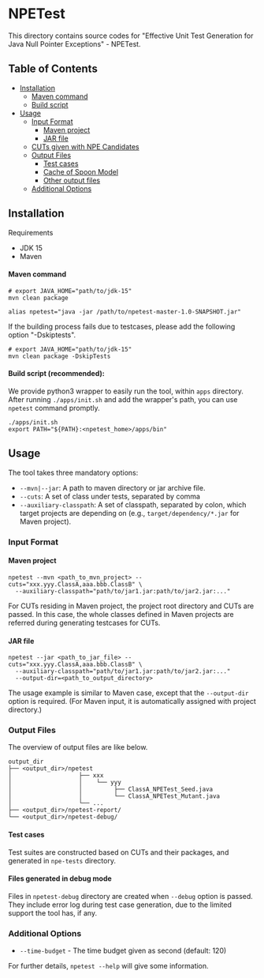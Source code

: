 # NPETest

This directory contains source codes for "Effective Unit Test Generation for Java Null Pointer Exceptions" - NPETest.

## Table of Contents
- [Installation](#installation)
    * [Maven command](#maven-command)
    * [Build script](#build-script-recommended)
- [Usage](#usage)
    * [Input Format](#input-format)
        + [Maven project](#maven-project)
        + [JAR file](#jar-file)
    * [CUTs given with NPE Candidates](#cuts-given-with-npe-candidates)
    * [Output Files](#output-files)
        + [Test cases](#test-cases)
        + [Cache of Spoon Model](#cache-of-spoon-model)
        + [Other output files](#other-output-files)
    + [Additional Options](#additional-options)
## Installation
Requirements
- JDK 15
- Maven

#### Maven command
```shell
# export JAVA_HOME="path/to/jdk-15"
mvn clean package

alias npetest="java -jar /path/to/npetest-master-1.0-SNAPSHOT.jar"
```

If the building process fails due to testcases, please add the following option "-Dskiptests".

```
# export JAVA_HOME="path/to/jdk-15"
mvn clean package -DskipTests
```

#### Build script (recommended):
We provide python3 wrapper to easily run the tool, within `apps` directory.
After running `./apps/init.sh` and add the wrapper's path, you can use `npetest` command promptly. 
```shell
./apps/init.sh
export PATH="${PATH}:<npetest_home>/apps/bin"
```

## Usage

The tool takes three mandatory options:
- `--mvn|--jar`: A path to maven directory or jar archive file.  
- `--cuts`: A set of class under tests, separated by comma
- `--auxiliary-classpath`: A set of classpath, separated by colon, which target projects are depending on (e.g., `target/dependency/*.jar` for Maven project).
 
### Input Format
#### Maven project
```shell
npetest --mvn <path_to_mvn_project> --cuts="xxx.yyy.ClassA,aaa.bbb.ClassB" \
  --auxiliary-classpath="path/to/jar1.jar:path/to/jar2.jar:..."
```
For CUTs residing in Maven project, the project root directory and CUTs are passed.
In this case, the whole classes defined in Maven projects are referred during generating
testcases for CUTs.

#### JAR file
```shell
npetest --jar <path_to_jar_file> --cuts="xxx.yyy.ClassA,aaa.bbb.ClassB" \
  --auxiliary-classpath="path/to/jar1.jar:path/to/jar2.jar:..."
  --output-dir=<path_to_output_directory>
```
The usage example is similar to Maven case, except that the `--output-dir` option is required.
(For Maven input, it is automatically assigned with project directory.)

### Output Files
The overview of output files are like below. 
```text
output_dir
├── <output_dir>/npetest
│                   ├── xxx
│                   │    └── yyy
│                   │         ├── ClassA_NPETest_Seed.java
│                   │         └── ClassA_NPETest_Mutant.java
│                   └── ...
├── <output_dir>/npetest-report/
└── <output_dir>/npetest-debug/
```

#### Test cases
Test suites are constructed based on CUTs and their packages, and generated in `npe-tests`
directory. 

#### Files generated in debug mode
Files in `npetest-debug` directory are created when `--debug` option is passed.
They include error log during test case generation, due to the limited support the tool has, if any.

### Additional Options
- `--time-budget` - The time budget given as second (default: 120)

For further details, `npetest --help` will give some information. 

